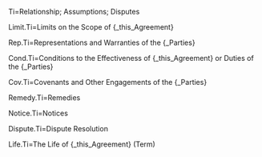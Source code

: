 Ti=Relationship; Assumptions; Disputes

Limit.Ti=Limits on the Scope of {_this_Agreement}

Rep.Ti=Representations and Warranties of the {_Parties}

Cond.Ti=Conditions to the Effectiveness of {_this_Agreement} or Duties of the {_Parties}

Cov.Ti=Covenants and Other Engagements of the {_Parties}

Remedy.Ti=Remedies

Notice.Ti=Notices

Dispute.Ti=Dispute Resolution  

Life.Ti=The Life of {_this_Agreement} (Term)
